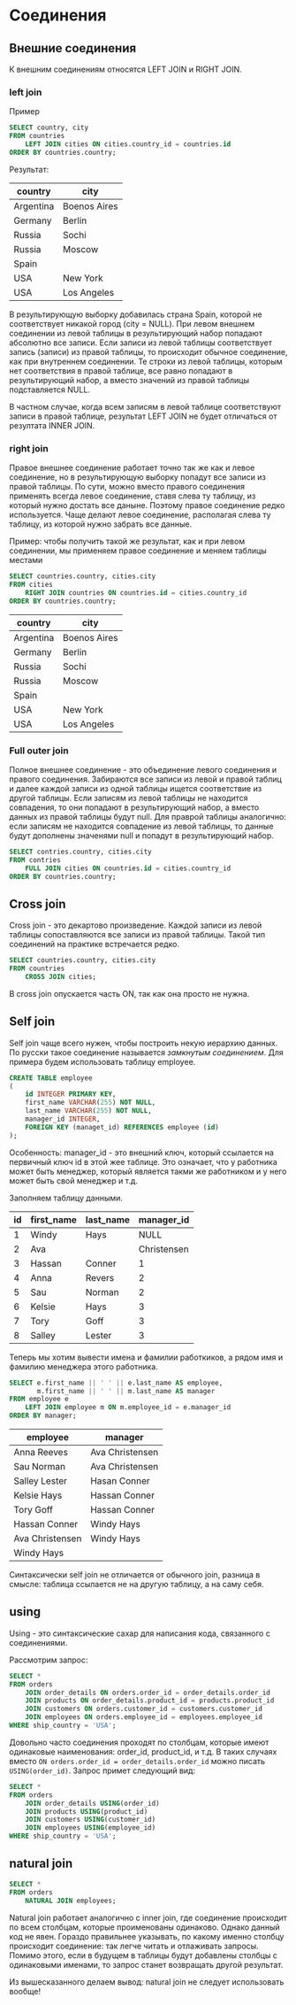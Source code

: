 # Соединения

## Внешние соединения

К внешним соединениям относятся LEFT JOIN и RIGHT JOIN.

### left join

Пример

```sql
SELECT country, city
FROM countries
    LEFT JOIN cities ON cities.country_id = countries.id
ORDER BY countries.country;
```

Результат:

country | city
--- | ---
Argentina | Boenos Aires
Germany | Berlin
Russia | Sochi
Russia | Moscow
Spain |
USA | New York
USA | Los Angeles

В результирующую выборку добавилась страна Spain, которой не соответствует никакой город (city = NULL). При левом внешнем соединении из левой таблицы в результирующий набор попадают абсолютно все записи. Если записи из левой таблицы соответствует запись (записи) из правой таблицы, то происходит обычное соединение, как при внутреннем соединении. Те строки из левой таблицы, которым нет соответствия в правой таблице, все равно попадают в результирующий набор, а вместо значений из правой таблицы подставляется NULL.

В частном случае, когда всем записям в левой таблице соответствуют записи в правой таблице, результат LEFT JOIN не будет отличаться от резултата INNER JOIN.

### right join

Правое внешнее соединение работает точно так же как и левое соединение, но в результирующую выборку попадут все записи из правой таблицы. По сути, можно вместо правого соединения применять всегда левое соединение, ставя слева ту таблицу, из который нужно достать все даныне. Поэтому правое соединение редко используется. Чаще делают левое соединение, располагая слева ту таблицу, из которой нужно забрать все данные.

Пример: чтобы получить такой же результат, как и при левом соединении, мы применяем правое соединение и меняем таблицы местами

```sql
SELECT countries.country, cities.city
FROM cities
    RIGHT JOIN countries ON countries.id = cities.country_id
ORDER BY countries.country;
```

country | city
--- | ---
Argentina | Boenos Aires
Germany | Berlin
Russia | Sochi
Russia | Moscow
Spain |
USA | New York
USA | Los Angeles

### Full outer join

Полное внешнее соединение - это объединение левого соединения и правого соединения. Забираются все записи из левой и правой таблиц и далее каждой записи из одной таблицы ищется соответствие из другой таблицы. Если записям из левой таблицы не находится совпадения, то они попадают в результирующий набор, а вместо данных из правой таблицы будут null. Для праврой таблицы аналогично: если записям не находится совпадение из левой таблицы, то данные будут дополнены значенями null и попадут в результирующий набор.

```sql
SELECT contries.country, cities.city
FROM contries
    FULL JOIN cities ON countries.id = cities.country_id
ORDER BY countries.country;
```

## Cross join

Cross join - это декартово произведение. Каждой записи из левой таблицы сопоставляются все записи из правой таблицы. Такой тип соединений на практике встречается редко.

```sql
SELECT countries.country, cities.city
FROM countries
    CROSS JOIN cities;
```

В cross join опускается часть ON, так как она просто не нужна.

## Self join

Self join чаще всего нужен, чтобы построить некую иерархию данных. По русски такое соединение называется _замкнутым соединением_. Для примера будем использовать таблицу employee.

```sql
CREATE TABLE employee
(
    id INTEGER PRIMARY KEY,
    first_name VARCHAR(255) NOT NULL,
    last_name VARCHAR(255) NOT NULL,
    manager_id INTEGER,
    FOREIGN KEY (managet_id) REFERENCES employee (id)
);
```

Особенность: manager_id - это внешний ключ, который ссылается на первичный ключ id в этой жее таблице. Это означает, что у работника может быть менеджер, который является такми же работником и у него может быть свой менеджер и т.д.

Заполняем таблицу данными.

id | first_name | last_name | manager_id
--- | --- | --- | ---
1 | Windy | Hays | NULL
2 | Ava | | Christensen | 1
3 | Hassan | Conner | 1
4 | Anna | Revers | 2
5 | Sau | Norman | 2
6 | Kelsie | Hays | 3
7 | Tory | Goff | 3
8 | Salley | Lester | 3

Теперь мы хотим вывести имена и фамилии работкиков, а рядом имя и фамилию менеджера этого работника.

```sql
SELECT e.first_name || ' ' || e.last_name AS employee,
       m.first_name || ' ' || m.last_name AS manager
FROM employee e
    LEFT JOIN employee m ON m.employee_id = e.manager_id
ORDER BY manager;
```

employee | manager
--- | ---
Anna Reeves | Ava Christensen
Sau Norman | Ava Christensen
Salley Lester | Hasan Conner
Kelsie Hays | Hassan Conner
Tory Goff | Hassan Conner
Hassan Conner | Windy Hays
Ava Christensen | Windy Hays
Windy Hays |

Синтаксически self join не отличается от обычного join, разница в смысле: таблица ссылается не на другую таблицу, а на саму себя.

## using

Using - это синтаксические сахар для написания кода, связанного с соединениями.

Рассмотрим запрос:

```sql
SELECT *
FROM orders
    JOIN order_details ON orders.order_id = order_details.order_id
    JOIN products ON order_details.product_id = products.product_id
    JOIN customers ON orders.customer_id = customers.customer_id
    JOIN employees ON orders.employee_id = employees.employee_id
WHERE ship_country = 'USA';
```

Довольно часто соединения проходят по столбцам, которые имеют одинаковые наименования: order_id, product_id, и т.д. В таких случаях вместо `ON orders.order_id = order_details.order_id` можно писать `USING(order_id)`. Запрос примет следующий вид:

```sql
SELECT *
FROM orders
    JOIN order_details USING(order_id)
    JOIN products USING(product_id)
    JOIN customers USING(customer_id)
    JOIN employees USING(employee_id)
WHERE ship_country = 'USA';
```

## natural join

```sql
SELECT *
FROM orders
    NATURAL JOIN employees;
```

Natural join работает аналогично с inner join, где соединение происходит по всем столбцам, которые проименованы одинаково. Однако данный код не явен. Гораздо правильнее указывать, по какому именно столбцу происходит соединение: так легче читать и отлаживать запросы. Помимо этого, если в будущем в таблицы будут добавлены столбцы с одинаковыми именами, то запрос станет возвращать другой результат.

Из вышесказанного делаем вывод: natural join не следует использовать вообще!
